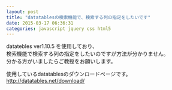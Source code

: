 ```yaml
---
layout: post
title: "datatablesの検索機能で、検索する列の指定をしたいです"
date: 2015-03-17 06:36:31
categories: javascript jquery css html5
---
```

<p>datatebles ver1.10.5 を使用しており、<br>
検索機能で検索する列の指定をしたいのですが方法が分かりません。<br>
分かる方がいましたらご教授をお願いします。</p>

<p>使用しているdatatablesのダウンロードページです。<br>
<a href="http://datatables.net/download/" rel="nofollow">http://datatables.net/download/</a></p>
